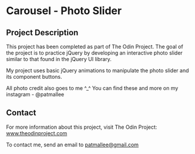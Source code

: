 Carousel - Photo Slider
=================

Project Description
-------------------

This project has been completed as part of The Odin Project. The goal of the project is to practice jQuery by developing an interactive photo slider similar to that found in the jQuery UI library.

My project uses basic jQuery animations to manipulate the photo slider and its component buttons.

All photo credit also goes to me ^_^ You can find these and more on my instagram - @patmallee

Contact
-------

For more information about this project, visit The Odin Project: www.theodinproject.com

To contact me, send an email to patmallee@gmail.com